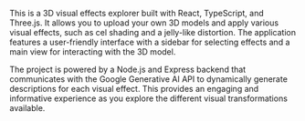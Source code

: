 This is a 3D visual effects explorer built with React, TypeScript, and Three.js. It allows you to upload your own 3D models and apply various visual effects, such as cel shading and a jelly-like
distortion. The application features a user-friendly interface with a sidebar for selecting effects and a main view for interacting with the 3D model.

The project is powered by a Node.js and Express backend that communicates with the Google Generative AI API to dynamically generate descriptions for each visual effect. This provides an engaging and
informative experience as you explore the different visual transformations available.
